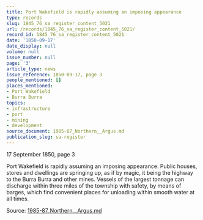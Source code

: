 ```yaml
---
title: Port Wakefield is rapidly assuming an imposing appearance
type: records
slug: 1845_76_sa_register_content_5021
url: /records/1845_76_sa_register_content_5021/
record_id: 1845_76_sa_register_content_5021
date: '1850-09-17'
date_display: null
volume: null
issue_number: null
page: '3'
article_type: news
issue_reference: 1850-09-17, page 3
people_mentioned: []
places_mentioned:
- Port Wakefield
- Burra Burra
topics:
- infrastructure
- port
- mining
- development
source_document: 1985-87_Northern__Argus.md
publication_slug: sa-register
---
```


17 September 1850, page 3

Port Wakefield is rapidly assuming an imposing appearance.  Public houses, stores and dwellings are springing up, as if by magic, it being the highway to the Burra Burra and other mines.  Vessels of the largest tonnage can discharge within three miles of the township with safety, by means of barges, which find convenient places for unloading within smooth water at all times.

Source: [1985-87_Northern__Argus.md](/downloads/markdown/1985-87_Northern__Argus.md)
